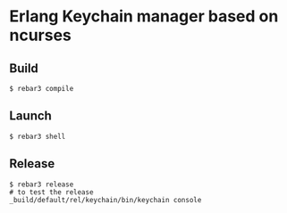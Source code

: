 # Erlang Keychain manager based on ncurses

## Build
```shell
$ rebar3 compile
```

## Launch
```shell
$ rebar3 shell
```

## Release
```shell
$ rebar3 release
# to test the release
_build/default/rel/keychain/bin/keychain console
```